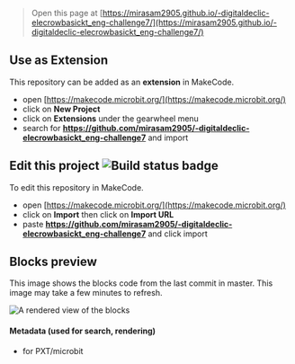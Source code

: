 
> Open this page at [https://mirasam2905.github.io/-digitaldeclic-elecrowbasickt_eng-challenge7/](https://mirasam2905.github.io/-digitaldeclic-elecrowbasickt_eng-challenge7/)

## Use as Extension

This repository can be added as an **extension** in MakeCode.

* open [https://makecode.microbit.org/](https://makecode.microbit.org/)
* click on **New Project**
* click on **Extensions** under the gearwheel menu
* search for **https://github.com/mirasam2905/-digitaldeclic-elecrowbasickt_eng-challenge7** and import

## Edit this project ![Build status badge](https://github.com/mirasam2905/-digitaldeclic-elecrowbasickt_eng-challenge7/workflows/MakeCode/badge.svg)

To edit this repository in MakeCode.

* open [https://makecode.microbit.org/](https://makecode.microbit.org/)
* click on **Import** then click on **Import URL**
* paste **https://github.com/mirasam2905/-digitaldeclic-elecrowbasickt_eng-challenge7** and click import

## Blocks preview

This image shows the blocks code from the last commit in master.
This image may take a few minutes to refresh.

![A rendered view of the blocks](https://github.com/mirasam2905/-digitaldeclic-elecrowbasickt_eng-challenge7/raw/master/.github/makecode/blocks.png)

#### Metadata (used for search, rendering)

* for PXT/microbit
<script src="https://makecode.com/gh-pages-embed.js"></script><script>makeCodeRender("{{ site.makecode.home_url }}", "{{ site.github.owner_name }}/{{ site.github.repository_name }}");</script>
